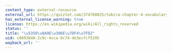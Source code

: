 ```yaml
---
content_type: external-resource
external_url: https://quizlet.com/374760825/tobira-chapter-4-vocabulary-flash-cards/
has_external_license_warning: true
license: https://en.wikipedia.org/wiki/All_rights_reserved
status: ''
title: "\u5358\u8A9E\u306E\u7DF4\u7FD2"
uid: c0693840-2c9c-4cca-8c74-de3ecfcf5195
wayback_url: ''
---
```

